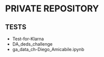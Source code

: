 # PRIVATE REPOSITORY

## TESTS

* Test-for-Klarna
* DA_deds_challenge
* ga_data_ch-Diego_Amicabile.ipynb 
